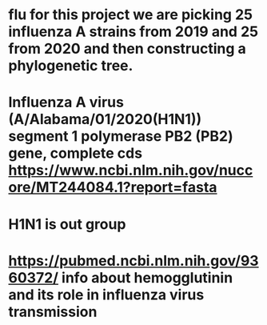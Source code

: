 # flu for this project we are picking 25 influenza A strains from 2019 and 25 from 2020 and then constructing a phylogenetic tree.
# Influenza A virus (A/Alabama/01/2020(H1N1)) segment 1 polymerase PB2 (PB2) gene, complete cds https://www.ncbi.nlm.nih.gov/nuccore/MT244084.1?report=fasta 
# H1N1 is out group
# https://pubmed.ncbi.nlm.nih.gov/9360372/ info about hemogglutinin and its role in influenza virus transmission
